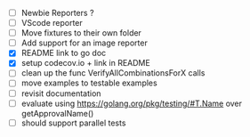 - [ ] Newbie Reporters ?
- [ ] VScode reporter
- [ ] Move fixtures to their own folder
- [ ] Add support for an image reporter
- [x] README link to go doc
- [x] setup codecov.io + link in README
- [ ] clean up the func VerifyAllCombinationsForX calls
- [ ] move examples to testable examples
- [ ] revisit documentation
- [ ] evaluate using https://golang.org/pkg/testing/#T.Name over getApprovalName()
- [ ] should support parallel tests
